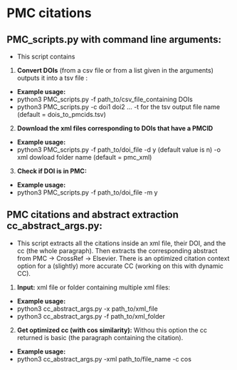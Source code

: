 # PMC citations 

## PMC_scripts.py with command line arguments:
- This script contains 
1. **Convert DOIs** (from a csv file or from a list given in the arguments) outputs it into a tsv file : 
- **Example usage:**
- python3 PMC_scripts.py -f path_to/csv_file_containing DOIs
- python3 PMC_scripts.py -c doi1 doi2 ... -t for the tsv output file name (default = dois_to_pmcids.tsv)

2. **Download the xml files corresponding to DOIs that have a PMCID** 
- **Example usage:**
- python3 PMC_scripts.py -f path_to/doi_file -d y (default value is n) -o xml dowload folder name (default = pmc_xml)

3. **Check if DOI is in PMC:**
- **Example usage:**
- python3 PMC_scripts.py -f path_to/doi_file -m y
    
##  PMC citations and abstract extraction cc_abstract_args.py: 
- This script extracts all the citations inside an xml file, their DOI, and the cc (the whole paragraph). Then extracts the corresponding abstract from PMC -> CrossRef -> Elsevier. There is an optimized citation context option for a (slightly) more accurate CC (working on this with dynamic CC).

1. **Input:** xml file or folder containing multiple xml files:
- **Example usage:**
- python3 cc_abstract_args.py -x path_to/xml_file 
- python3 cc_abstract_args.py -f path_to/xml_folder  

2. **Get optimized cc (with cos similarity):** Withou this option the cc returned is basic (the paragraph containing the citation).
- **Example usage:**
- python3 cc_abstract_args.py -xml path_to/file_name -c cos
